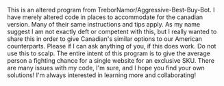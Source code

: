 This is an altered program from TreborNamor/Aggressive-Best-Buy-Bot. I have merely altered code in places to accommodate for the canadian version. Many of their same instructions and tips apply. As my name suggest I am not exactly deft or competent with this, but I really wanted to share this in order to give Canadian's similar options to our American counterparts. Please if I can ask anything of you, if this does work. Do not use this to scalp. The entire intent of this program is to give the average person a fighting chance for a single website for an exclusive SKU. There are many issues with my code, I'm sure, and I hope you find your own solutions! I'm always interested in learning more and collaborating!
